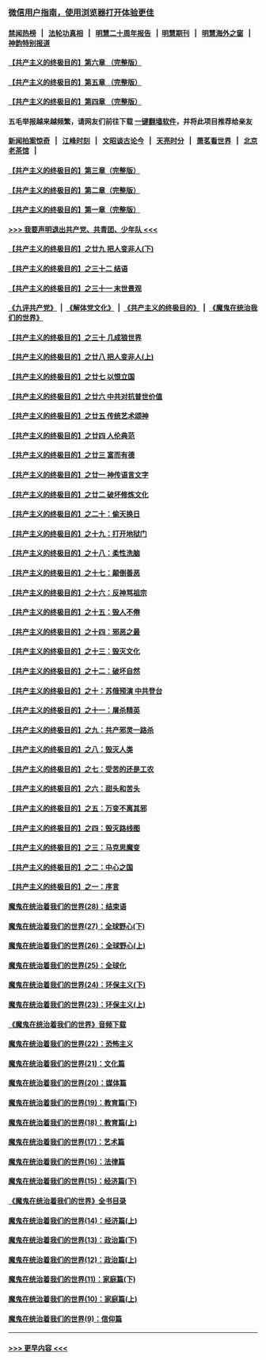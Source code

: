 ### [微信用户指南，使用浏览器打开体验更佳](https://github.com/gfw-breaker/banned-news1/blob/master/indexes/wechat-guide.md?t=0)
#### [禁闻热榜](热点新闻.md?t=0)  &nbsp;&nbsp;|&nbsp;&nbsp; [法轮功真相](https://github.com/gfw-breaker/truth/blob/master/README.md?t=0) &nbsp;&nbsp;|&nbsp;&nbsp; [明慧二十周年报告](https://github.com/gfw-breaker/mh-reports/blob/master/README.md?t=0) &nbsp;&nbsp;|&nbsp;&nbsp;[明慧期刊](https://github.com/gfw-breaker/mh-qikan) &nbsp;&nbsp;|&nbsp;&nbsp; [明慧海外之窗](https://github.com/gfw-breaker/mh-news/blob/master/README.md?t=0) &nbsp;&nbsp;|&nbsp;&nbsp; [神韵特别报道](https://github.com/gfw-breaker/mh-news/blob/master/shenyun.md?t=0)
#### [【共产主义的终极目的】第六章 （完整版）](../pages/nsc422/n11428913.md?t=02080611) 
#### [【共产主义的终极目的】第五章 （完整版）](../pages/nsc422/n11428912.md?t=02080611) 
#### [【共产主义的终极目的】第四章 （完整版）](../pages/nsc422/n11428907.md?t=02080611) 
#### 五毛举报越来越频繁，请网友们前往下载 [一键翻墙软件](https://github.com/gfw-breaker/ssr-accounts)，并将此项目推荐给亲友
#### [新闻拍案惊奇](https://github.com/gfw-breaker/banned-news1/blob/master/pages/link4.md) &nbsp;&nbsp;|&nbsp;&nbsp; [江峰时刻](https://github.com/gfw-breaker/banned-news1/blob/master/pages/link4.md) &nbsp;&nbsp;|&nbsp;&nbsp; [文昭谈古论今](https://github.com/gfw-breaker/banned-news1/blob/master/pages/link4.md) &nbsp;&nbsp;|&nbsp;&nbsp; [天亮时分](https://github.com/gfw-breaker/banned-news1/blob/master/pages/link4.md) &nbsp;&nbsp;|&nbsp;&nbsp; [萧茗看世界](https://github.com/gfw-breaker/banned-news1/blob/master/pages/link4.md) &nbsp;&nbsp;|&nbsp;&nbsp; [北京老茶馆](https://github.com/gfw-breaker/banned-news1/blob/master/pages/link4.md) &nbsp;&nbsp;|&nbsp;&nbsp; 
#### [【共产主义的终极目的】第三章（完整版）](../pages/nsc422/n11428848.md?t=02080611) 
#### [【共产主义的终极目的】第二章（完整版）](../pages/nsc422/n11428831.md?t=02080611) 
#### [【共产主义的终极目的】第一章（完整版）](../pages/nsc422/n11417651.md?t=02080611) 
#### [>>> 我要声明退出共产党、共青团、少年队 <<<](https://github.com/begood0513/goodnews/blob/master/quit/letter.md) 
#### [【共产主义的终极目的】之廿九 把人变非人(下)](../pages/nsc422/n11344140.md?t=02080611) 
#### [【共产主义的终极目的】之三十二 结语](../pages/nsc422/n11360535.md?t=02080611) 
#### [【共产主义的终极目的】之三十一 末世景观](../pages/nsc422/n11351129.md?t=02080611) 
#### [《九评共产党》](https://github.com/begood0513/9ping.md/blob/master/README.md) &nbsp;|&nbsp; [《解体党文化》](../../../../jtdwh.md/blob/master/README.md)  &nbsp;|&nbsp; [《共产主义的终极目的》](../../../../gczydzjmd.md/blob/master/README.md) &nbsp;|&nbsp; [《魔鬼在统治我们的世界》](../../../../mgztzwmdsj.md/blob/master/README.md) 
#### [【共产主义的终极目的】之三十 几成狼世界](../pages/nsc422/n11348280.md?t=02080611) 
#### [【共产主义的终极目的】之廿八 把人变非人(上)](../pages/nsc422/n11340492.md?t=02080611) 
#### [【共产主义的终极目的】之廿七 以恨立国](../pages/nsc422/n11336944.md?t=02080611) 
#### [【共产主义的终极目的】之廿六 中共对抗普世价值](../pages/nsc422/n11324785.md?t=02080611) 
#### [【共产主义的终极目的】之廿五 传统艺术颂神](../pages/nsc422/n11296396.md?t=02080611) 
#### [【共产主义的终极目的】之廿四 人伦典范](../pages/nsc422/n11296397.md?t=02080611) 
#### [【共产主义的终极目的】之廿三 富而有德](../pages/nsc422/n11283598.md?t=02080611) 
#### [【共产主义的终极目的】之廿一 神传语言文字](../pages/nsc422/n11263265.md?t=02080611) 
#### [【共产主义的终极目的】之廿二 破坏修炼文化](../pages/nsc422/n11245728.md?t=02080611) 
#### [【共产主义的终极目的】之二十：偷天换日](../pages/nsc422/n11238846.md?t=02080611) 
#### [【共产主义的终极目的】之十九：打开地狱门](../pages/nsc422/n11206376.md?t=02080611) 
#### [【共产主义的终极目的】之十八：柔性洗脑](../pages/nsc422/n11199994.md?t=02080611) 
#### [【共产主义的终极目的】之十七：颠倒善恶](../pages/nsc422/n11179782.md?t=02080611) 
#### [【共产主义的终极目的】之十六：反神骂祖宗](../pages/nsc422/n11166798.md?t=02080611) 
#### [【共产主义的终极目的】之十五：毁人不倦](../pages/nsc422/n11166792.md?t=02080611) 
#### [【共产主义的终极目的】之十四：邪恶之最](../pages/nsc422/n11150249.md?t=02080611) 
#### [【共产主义的终极目的】之十三：毁灭文化](../pages/nsc422/n11135227.md?t=02080611) 
#### [【共产主义的终极目的】之十二：破坏自然](../pages/nsc422/n11135214.md?t=02080611) 
#### [【共产主义的终极目的】之十：苏俄预演 中共登台](../pages/nsc422/n11118424.md?t=02080611) 
#### [【共产主义的终极目的】之十一：屠杀精英](../pages/nsc422/n11118442.md?t=02080611) 
#### [【共产主义的终极目的】之九：共产邪灵一路杀](../pages/nsc422/n11114139.md?t=02080611) 
#### [【共产主义的终极目的】之八：毁灭人类](../pages/nsc422/n11108503.md?t=02080611) 
#### [【共产主义的终极目的】之七：受苦的还是工农](../pages/nsc422/n11101809.md?t=02080611) 
#### [【共产主义的终极目的】之六：甜头和苦头](../pages/nsc422/n11096971.md?t=02080611) 
#### [【共产主义的终极目的】之五：万变不离其邪](../pages/nsc422/n11091285.md?t=02080611) 
#### [【共产主义的终极目的】之四：毁灭路线图](../pages/nsc422/n11086284.md?t=02080611) 
#### [【共产主义的终极目的】之三：马克思魔变](../pages/nsc422/n11061941.md?t=02080611) 
#### [【共产主义的终极目的】之二：中心之国](../pages/nsc422/n11047728.md?t=02080611) 
#### [【共产主义的终极目的】之一：序言](../pages/nsc422/n11086077.md?t=02080611) 
#### [魔鬼在统治着我们的世界(28)：结束语](../pages/nsc422/n10936246.md?t=02080611) 
#### [魔鬼在统治着我们的世界(27)：全球野心(下)](../pages/nsc422/n10928319.md?t=02080611) 
#### [魔鬼在统治着我们的世界(26)：全球野心(上)](../pages/nsc422/n10900318.md?t=02080611) 
#### [魔鬼在统治着我们的世界(25)：全球化](../pages/nsc422/n10788205.md?t=02080611) 
#### [魔鬼在统治着我们的世界(24)：环保主义(下)](../pages/nsc422/n10695307.md?t=02080611) 
#### [魔鬼在统治着我们的世界(23)：环保主义(上)](../pages/nsc422/n10688613.md?t=02080611) 
#### [《魔鬼在统治着我们的世界》音频下载](../pages/nsc422/n10635553.md?t=02080611) 
#### [魔鬼在统治着我们的世界(22)：恐怖主义](../pages/nsc422/n10614727.md?t=02080611) 
#### [魔鬼在统治着我们的世界(21)：文化篇](../pages/nsc422/n10597706.md?t=02080611) 
#### [魔鬼在统治着我们的世界(20)：媒体篇](../pages/nsc422/n10586579.md?t=02080611) 
#### [魔鬼在统治着我们的世界(19)：教育篇(下)](../pages/nsc422/n10564808.md?t=02080611) 
#### [魔鬼在统治着我们的世界(18)：教育篇(上)](../pages/nsc422/n10526970.md?t=02080611) 
#### [魔鬼在统治着我们的世界(17)：艺术篇](../pages/nsc422/n10499093.md?t=02080611) 
#### [魔鬼在统治着我们的世界(16)：法律篇](../pages/nsc422/n10485969.md?t=02080611) 
#### [魔鬼在统治着我们的世界(15)：经济篇(下)](../pages/nsc422/n10469975.md?t=02080611) 
#### [《魔鬼在统治着我们的世界》全书目录](../pages/nsc422/n10464261.md?t=02080611) 
#### [魔鬼在统治着我们的世界(14)：经济篇(上)](../pages/nsc422/n10457370.md?t=02080611) 
#### [魔鬼在统治着我们的世界(13)：政治篇(下)](../pages/nsc422/n10448270.md?t=02080611) 
#### [魔鬼在统治着我们的世界(12)：政治篇(上)](../pages/nsc422/n10444576.md?t=02080611) 
#### [魔鬼在统治着我们的世界(11)：家庭篇(下)](../pages/nsc422/n10440961.md?t=02080611) 
#### [魔鬼在统治着我们的世界(10)：家庭篇(上)](../pages/nsc422/n10435448.md?t=02080611) 
#### [魔鬼在统治着我们的世界(9)：信仰篇](../pages/nsc422/n10432159.md?t=02080611) 

----
#### [ >>> 更早内容 <<< ](../indexes/nsc422-earlier.md)
